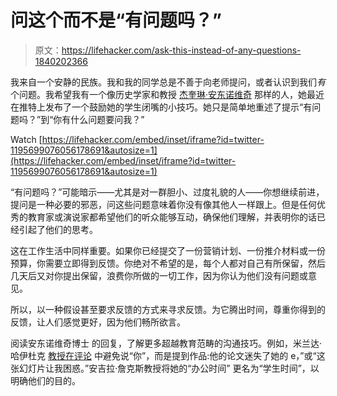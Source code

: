 # 问这个而不是“有问题吗？”

> 原文：<https://lifehacker.com/ask-this-instead-of-any-questions-1840202366>

我来自一个安静的民族。我和我的同学总是不善于向老师提问，或者认识到我们*有*个问题。我希望我有一个像历史学家和教授 [杰奎琳·安东诺维奇](https://www.muhlenberg.edu/academics/history/facultystaff/jacquelinedantonovich/) 那样的人，她最近在推特上发布了一个鼓励她的学生闭嘴的小技巧。她只是简单地重述了提示“有问题吗？”到“你有什么问题要问我？”

Watch [https://lifehacker.com/embed/inset/iframe?id=twitter-1195699076056178691&autosize=1](https://lifehacker.com/embed/inset/iframe?id=twitter-1195699076056178691&autosize=1) 

“有问题吗？”可能暗示——尤其是对一群胆小、过度礼貌的人——你想继续前进，提问是一种必要的邪恶，问这些问题意味着你没有像其他人一样跟上。但是任何优秀的教育家或演说家都希望他们的听众能够互动，确保他们理解，并表明你的话已经引起了他们的思考。

这在工作生活中同样重要。如果你已经提交了一份营销计划、一份推介材料或一份预算，你需要立即得到反馈。你绝对不希望的是，每个人都对自己有所保留，然后几天后又对你提出保留，浪费你所做的一切工作，因为你认为他们没有问题或意见。

所以，以一种假设甚至要求反馈的方式来寻求反馈。为它腾出时间，尊重你得到的反馈，让人们感觉更好，因为他们畅所欲言。

阅读安东诺维奇博士 的回复，了解更多超越教育范畴的沟通技巧。例如，米兰达·哈伊杜克 [教授在评论](https://twitter.com/profhajduk/status/1195756344990687232) 中避免说“你”，而是提到作品:他的论文迷失了她的 e，”或“这张幻灯片让我困惑。”安吉拉·詹克斯教授将她的“办公时间” 更名为“学生时间”，以明确他们的目的。